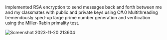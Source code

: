 Implemented RSA encryption to send messages back and forth between me and my classmates with public and private keys using C#.0 
Multithreading tremendously sped-up large prime number generation and verification using the Miller-Rabin primality test.

![Screenshot 2023-11-20 213604](https://github.com/YKhalitov/College-Projects/assets/94023846/3e808d8f-f2b9-4c58-8ea7-b8465b6153f2)
